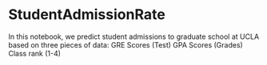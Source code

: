 # StudentAdmissionRate
In this notebook, we predict student admissions to graduate school at UCLA based on three pieces of data:  GRE Scores (Test) GPA Scores (Grades) Class rank (1-4) 
